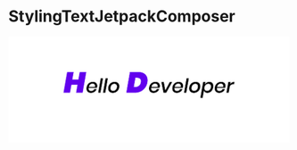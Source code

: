 # StylingTextJetpackComposer
![GitHub Cards Preview](https://github.com/PratikFagadiya/StylingTextJetpackComposer/blob/master/preview/previewimage.png?raw=true)
